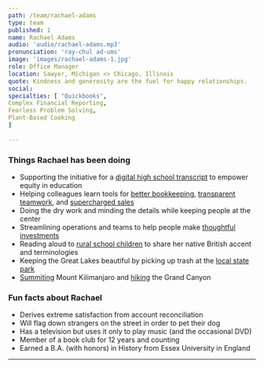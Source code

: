 ```yaml
---
path: /team/rachael-adams
type: team
published: 1
name: Rachael Adams
audio: 'audio/rachael-adams.mp3'
pronunciation: 'ray-chul ad-ums'
image: 'images/rachael-adams-1.jpg'
role: Office Manager
location: Sawyer, Michigan <> Chicago, Illinois
quote: Kindness and generosity are the fuel for happy relationships.
social: 
specialties: [ "Quickbooks",
Complex Financial Reporting,
Fearless Problem Solving,
Plant-Based Cooking
]
  
---
```


### Things Rachael has been doing
* Supporting the initiative for a [digital high school transcript](https://mastery.org/about/about-us/) to empower equity in education
* Helping colleagues learn tools for [better bookkeeping](https://quickbooks.intuit.com/oa/online/), [transparent teamwork](https://monday.com/), and [supercharged sales](https://www.salesforce.com/campaign/lightning/)
* Doing the dry work and minding the details while keeping people at the center
* Streamlining operations and teams to help people make [thoughtful investments](https://lizardinvestors.com/)
* Reading aloud to [rural school children](https://rivervalleyschools.org/elementary) to share her native British accent and terminologies
* Keeping the Great Lakes beautiful by picking up trash at the [local state park](https://www2.dnr.state.mi.us/ParksandTrails/Details.aspx?id=504&type=SPRK)
* [Summiting](https://drive.google.com/a/civicactions.com/file/d/1zuRM3_BldHBXBCKXjb0bWlyqWGmwzNMV/view?usp=sharing) Mount Kilimanjaro and [hiking](https://drive.google.com/a/civicactions.com/file/d/1-zBPcMMXxzMZUCPtUGmsJj5ugCJz_DiS/view?usp=sharing) the Grand Canyon

### Fun facts about Rachael
* Derives extreme satisfaction from account reconciliation
* Will flag down strangers on the street in order to pet their dog
* Has a television but uses it only to play music (and the occasional DVD)
* Member of a book club for 12 years and counting
* Earned a B.A. (with honors) in History from Essex University in England


-----------------------------------
